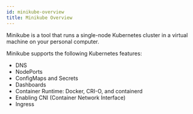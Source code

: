 ```yaml
---
id: minikube-overview
title: Minikube Overview
---
```


Minikube is a tool that runs a single-node Kubernetes cluster in a virtual machine on your personal computer.

Minikube supports the following Kubernetes features:

- DNS
- NodePorts
- ConfigMaps and Secrets
- Dashboards
- Container Runtime: Docker, CRI-O, and containerd
- Enabling CNI (Container Network Interface)
- Ingress
